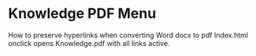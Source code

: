 # Knowledge PDF Menu
How to preserve hyperlinks when converting Word docx to pdf
Index.html onclick opens Knowledge.pdf with all links active.
